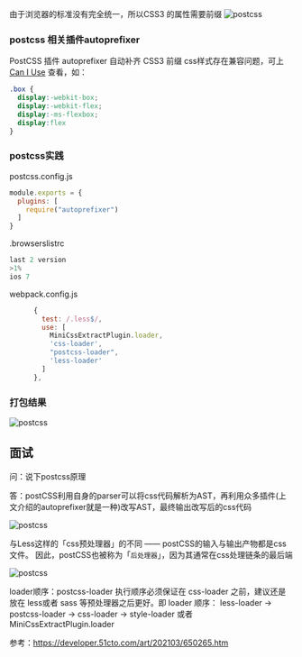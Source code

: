 由于浏览器的标准没有完全统一，所以CSS3 的属性需要前缀
![postcss](@assets/webpack/5.png)

### postcss 相关插件autoprefixer
PostCSS 插件 autoprefixer 自动补齐 CSS3 前缀
css样式存在兼容问题，可上 [Can I Use](https://caniuse.com/) 查看，如：
```css
.box {
  display:-webkit-box;
  display:-webkit-flex;
  display:-ms-flexbox;
  display:flex
}
```
### postcss实践
postcss.config.js
```javascript
module.exports = {
  plugins: [
    require("autoprefixer")
  ]
}
```
.browserslistrc
```javascript
last 2 version
>1%
ios 7
```
webpack.config.js
```javascript
      {
        test: /.less$/,
        use: [
          MiniCssExtractPlugin.loader,
          'css-loader',
          "postcss-loader",
          'less-loader'
        ]
      },
```
### 打包结果
![postcss](@assets/webpack/8.png)

## 面试
问：说下postcss原理

答：postCSS利用自身的parser可以将css代码解析为AST，再利用众多插件(上文介绍的autoprefixer就是一种)改写AST，最终输出改写后的css代码

![postcss](@assets/webpack/6.png)


与Less这样的「css预处理器」的不同 —— postCSS的输入与输出产物都是css文件。
因此，postCSS也被称为「<code>后处理器</code>」，因为其通常在css处理链条的最后端

![postcss](@assets/webpack/7.png)

loader顺序：postcss-loader 执行顺序必须保证在 css-loader 之前，建议还是放在 less或者 sass 等预处理器之后更好。即 loader 顺序：
less-loader -> postcss-loader -> css-loader -> style-loader 或者 MiniCssExtractPlugin.loader

参考：https://developer.51cto.com/art/202103/650265.htm